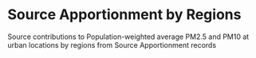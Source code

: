 # Source Apportionment by Regions
Source contributions to Population-weighted average PM2.5 and PM10 at urban locations by regions from Source Apportionment records

